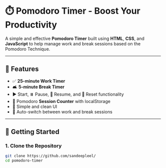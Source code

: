 # ⏱️ Pomodoro Timer - Boost Your Productivity

A simple and effective **Pomodoro Timer** built using **HTML**, **CSS**, and **JavaScript** to help manage work and break sessions based on the Pomodoro Technique.

---

## 📌 Features

- ✅ **25-minute Work Timer**
- 🛋️ **5-minute Break Timer**
- ▶️ Start, ⏸️ Pause, 🔄 Resume, and 🧹 Reset functionality
- 🧠 Pomodoro **Session Counter** with localStorage
- 🧾 Simple and clean UI
- 🔁 Auto-switch between work and break sessions

---

## 🚀 Getting Started

### 1. Clone the Repository

```bash
git clone https://github.com/sandeepleel/
cd pomodoro-timer
